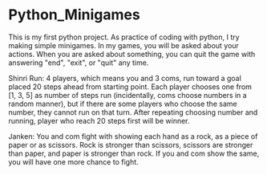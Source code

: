 # Python_Minigames
This is my first python project. As practice of coding with python, I try making simple minigames. In my games, you will be asked about your actions. When you are asked about something, you can quit the game with answering "end", "exit", or "quit" any time.

Shinri Run: 
	4 players, which means you and 3 coms, run toward a goal placed 20 steps ahead from starting point.
	Each player chooses one from [1, 3, 5] as number of steps run (incidentally, coms choose numbers in a random manner), but if there are some players who choose the same number, they cannot run on that turn. 
	After repeating choosing number and running, player who reach 20 steps first will be winner.

Janken: 
	You and com fight with showing each hand as a rock, as a piece of paper or as scissors. Rock is stronger than scissors, scissors are stronger than paper, and paper is stronger than rock. If you and com show the same, you will have one more chance to fight.